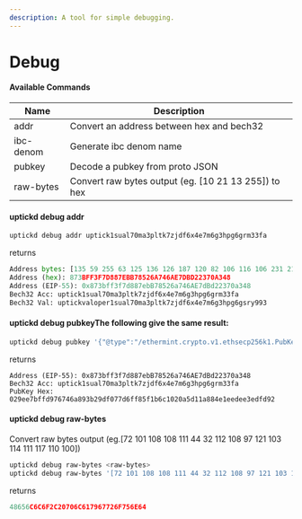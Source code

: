 ```yaml
---
description: A tool for simple debugging.
---
```


# Debug

#### Available Commands

| Name      | Description                                           |
| --------- | ----------------------------------------------------- |
| addr      | Convert an address between hex and bech32             |
| ibc-denom | Generate ibc denom name                               |
| pubkey    | Decode a pubkey from proto JSON                       |
| raw-bytes | Convert raw bytes output (eg. \[10 21 13 255]) to hex |

#### uptickd debug addr

```Bash
uptickd debug addr uptick1sual70ma3pltk7zjdf6x4e7m6g3hpg6grm33fa
```

returns

```Python
Address bytes: [135 59 255 63 125 136 126 187 120 82 106 116 106 231 219 210 35 112 163 72]
Address (hex): 873BFF3F7D887EBB78526A746AE7DBD22370A348
Address (EIP-55): 0x873bff3f7d887ebB78526a746AE7dBd22370a348
Bech32 Acc: uptick1sual70ma3pltk7zjdf6x4e7m6g3hpg6grm33fa
Bech32 Val: uptickvaloper1sual70ma3pltk7zjdf6x4e7m6g3hpg6gsry993
```

#### uptickd debug pubkeyThe following give the same result:

```Bash
uptickd debug pubkey '{"@type":"/ethermint.crypto.v1.ethsecp256k1.PubKey","key":"Ap7nv/2XZ0aok7Kd8HfW/4XxtsECCl0RqITh7t7j7f2S"}'
```

returns

```
Address (EIP-55): 0x873bff3f7d887ebB78526a746AE7dBd22370a348
Bech32 Acc: uptick1sual70ma3pltk7zjdf6x4e7m6g3hpg6grm33fa
PubKey Hex: 029ee7bffd976746a893b29df077d6ff85f1b6c1020a5d11a884e1eedee3edfd92
```

#### uptickd debug raw-bytes

Convert raw bytes output (eg.\[72 101 108 108 111 44 32 112 108 97 121 103 114 111 117 110 100])

```Bash
uptickd debug raw-bytes <raw-bytes>
uptickd debug raw-bytes '[72 101 108 108 111 44 32 112 108 97 121 103 114 111 117 110 100]'
```

returns

```Python
48656C6C6F2C20706C617967726F756E64
```
